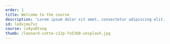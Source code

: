 ```yaml
---
order: 1
title: Welcome to the course
description: 'Lorem ipsum dolor sit amet, consectetur adipiscing elit. Aliquam suscipit bibendum ex nec interdum.'
id: ledxjmu7vz
course: co4yu0tsoq
thumb: /leonard-cotte-c1Jp-fo53U8-unsplash.jpg
---
```

